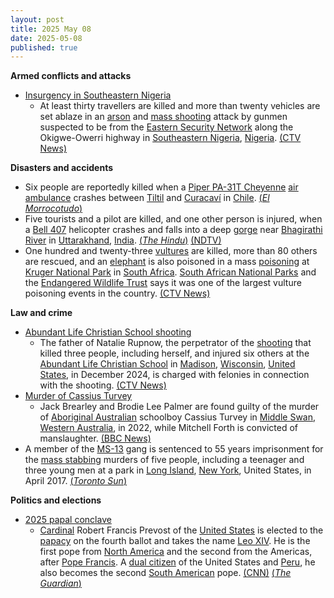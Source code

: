 ```yaml
---
layout: post
title: 2025 May 08
date: 2025-05-08
published: true
---
```



**Armed conflicts and attacks**

* [Insurgency in Southeastern Nigeria](https://en.wikipedia.org/wiki/Insurgency_in_Southeastern_Nigeria "Insurgency in Southeastern Nigeria")
  + At least thirty travellers are killed and more than twenty vehicles are set ablaze in an [arson](https://en.wikipedia.org/wiki/Arson "Arson") and [mass shooting](https://en.wikipedia.org/wiki/Mass_shooting "Mass shooting") attack by gunmen suspected to be from the [Eastern Security Network](https://en.wikipedia.org/wiki/Eastern_Security_Network "Eastern Security Network") along the Okigwe-Owerri highway in [Southeastern Nigeria](https://en.wikipedia.org/wiki/Southeastern_Nigeria "Southeastern Nigeria"), [Nigeria](https://en.wikipedia.org/wiki/Nigeria "Nigeria"). [(CTV News)](https://www.ctvnews.ca/world/article/amnesty-international-says-at-least-30-dead-in-separatist-attack-in-southeastern-nigeria/)

**Disasters and accidents**

* Six people are reportedly killed when a [Piper PA-31T Cheyenne](https://en.wikipedia.org/wiki/Piper_PA-31T_Cheyenne "Piper PA-31T Cheyenne") [air ambulance](https://en.wikipedia.org/wiki/Air_ambulance "Air ambulance") crashes between [Tiltil](https://en.wikipedia.org/wiki/Tiltil "Tiltil") and [Curacaví](https://en.wikipedia.org/wiki/Curacav%C3%AD "Curacaví") in [Chile](https://en.wikipedia.org/wiki/Chile "Chile"). [(*El Morrocotudo*)](https://www.elmorrocotudo.cl/noticia/sociedad/revelo-una-identidad-alcalde-de-arica-da-por-fallecidos-ocupantes-de-avion-desapare)
* Five tourists and a pilot are killed, and one other person is injured, when a [Bell 407](https://en.wikipedia.org/wiki/Bell_407 "Bell 407") helicopter crashes and falls into a deep [gorge](https://en.wikipedia.org/wiki/Gorge "Gorge") near [Bhagirathi River](https://en.wikipedia.org/wiki/Bhagirathi_River "Bhagirathi River") in [Uttarakhand](https://en.wikipedia.org/wiki/Uttarakhand "Uttarakhand"), [India](https://en.wikipedia.org/wiki/India "India"). [(*The Hindu*)](https://www.thehindu.com/news/national/uttarakhand/helicopter-crash-uttarakhand-uttarkashi-rescue-operation-underway-updates/article69551988.ece) [(NDTV)](https://www.ndtv.com/india-news/4-tourists-killed-as-helicopter-crashes-near-uttarakhands-uttarkashi-8359505)
* One hundred and twenty-three [vultures](https://en.wikipedia.org/wiki/Vulture "Vulture") are killed, more than 80 others are rescued, and an [elephant](https://en.wikipedia.org/wiki/Elephant "Elephant") is also poisoned in a mass [poisoning](https://en.wikipedia.org/wiki/Poisoning "Poisoning") at [Kruger National Park](https://en.wikipedia.org/wiki/Kruger_National_Park "Kruger National Park") in [South Africa](https://en.wikipedia.org/wiki/South_Africa "South Africa"). [South African National Parks](https://en.wikipedia.org/wiki/South_African_National_Parks "South African National Parks") and the [Endangered Wildlife Trust](https://en.wikipedia.org/wiki/Endangered_Wildlife_Trust "Endangered Wildlife Trust") says it was one of the largest vulture poisoning events in the country. [(CTV News)](https://www.ctvnews.ca/climate-and-environment/article/vultures-rescued-from-mass-poisoning-in-south-african-game-reserve/)

**Law and crime**

* [Abundant Life Christian School shooting](https://en.wikipedia.org/wiki/Abundant_Life_Christian_School_shooting "Abundant Life Christian School shooting")
  + The father of Natalie Rupnow, the perpetrator of the [shooting](https://en.wikipedia.org/wiki/Abundant_Life_Christian_School_shooting "Abundant Life Christian School shooting") that killed three people, including herself, and injured six others at the [Abundant Life Christian School](https://en.wikipedia.org/wiki/Abundant_Life_Christian_School "Abundant Life Christian School") in [Madison](https://en.wikipedia.org/wiki/Madison%2C_Wisconsin "Madison, Wisconsin"), [Wisconsin](https://en.wikipedia.org/wiki/Wisconsin "Wisconsin"), [United States](https://en.wikipedia.org/wiki/United_States "United States"), in December 2024, is charged with felonies in connection with the shooting. [(CTV News)](https://www.ctvnews.ca/world/article/father-of-15-year-old-who-killed-2-at-wisconsin-religious-school-faces-felony-charges/)
* [Murder of Cassius Turvey](https://en.wikipedia.org/wiki/Murder_of_Cassius_Turvey "Murder of Cassius Turvey")
  + Jack Brearley and Brodie Lee Palmer are found guilty of the murder of [Aboriginal Australian](https://en.wikipedia.org/wiki/Aboriginal_Australian "Aboriginal Australian") schoolboy Cassius Turvey in [Middle Swan](https://en.wikipedia.org/wiki/Middle_Swan%2C_Western_Australia "Middle Swan, Western Australia"), [Western Australia](https://en.wikipedia.org/wiki/Western_Australia "Western Australia"), in 2022, while Mitchell Forth is convicted of manslaughter. [(BBC News)](https://www.bbc.com/news/articles/ce9vzzxpdm7o)
* A member of the [MS-13](https://en.wikipedia.org/wiki/MS-13 "MS-13") gang is sentenced to 55 years imprisonment for the [mass stabbing](https://en.wikipedia.org/wiki/Mass_stabbing "Mass stabbing") murders of five people, including a teenager and three young men at a park in [Long Island](https://en.wikipedia.org/wiki/Long_Island "Long Island"), [New York](https://en.wikipedia.org/wiki/New_York_%28state%29 "New York (state)"), United States, in April 2017. [(*Toronto Sun*)](https://torontosun.com/news/world/sadistic-ms-13-gang-member-sentenced-for-horrific-hacking-deaths)

**Politics and elections**

* [2025 papal conclave](https://en.wikipedia.org/wiki/2025_papal_conclave "2025 papal conclave")
  + [Cardinal](https://en.wikipedia.org/wiki/Catholic_cardinal "Catholic cardinal") Robert Francis Prevost of the [United States](https://en.wikipedia.org/wiki/United_States "United States") is elected to the [papacy](https://en.wikipedia.org/wiki/Pope "Pope") on the fourth ballot and takes the name [Leo XIV](https://en.wikipedia.org/wiki/Pope_Leo_XIV "Pope Leo XIV"). He is the first pope from [North America](https://en.wikipedia.org/wiki/North_America "North America") and the second from the Americas, after [Pope Francis](https://en.wikipedia.org/wiki/Pope_Francis "Pope Francis"). A [dual citizen](https://en.wikipedia.org/wiki/Dual_citizen "Dual citizen") of the United States and [Peru](https://en.wikipedia.org/wiki/Peru "Peru"), he also becomes the second [South American](https://en.wikipedia.org/wiki/South_America "South America") pope. [(CNN)](https://www.cnn.com/world/live-news/new-pope-conclave-day-two-05-08-25) [(*The Guardian*)](https://www.theguardian.com/world/live/2025/may/08/new-pope-conclave-vatican-white-black-smoke-papacy-catholic-cardinals)
